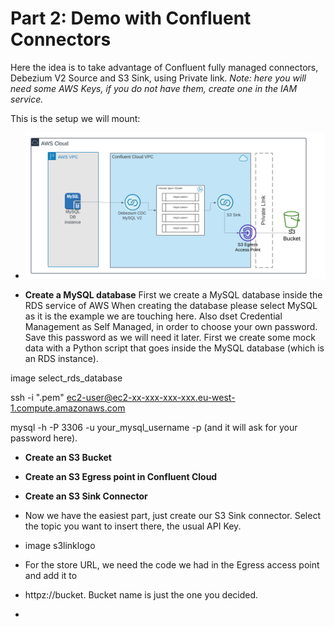 # Part 2: Demo with Confluent Connectors

Here the idea is to take advantage of Confluent fully managed connectors, Debezium V2 Source and S3 Sink, using Private link.
_Note: here you will need some AWS Keys, if you do not have them, create one in the IAM service._

This is the setup we will mount:
- ![screenshot](https://github.com/angietd94/confluent-webinar-connect-private-networking/blob/3577fc6387dd30cd4aef9d906c536714bc038d9a/images/demo-schema.png)



- **Create a MySQL database**
First we create a MySQL database inside the RDS service of AWS
When creating the database please select MySQL as it is the example we are touching here.
Also dset Credential Management as Self Managed, in order to choose your own password. Save this password as we will need it later.
First we create some mock data with a Python script that goes inside the MySQL database (which is an RDS instance).

image select_rds_database

ssh -i "<my-pem>.pem" ec2-user@ec2-xx-xxx-xxx-xxx.eu-west-1.compute.amazonaws.com


mysql -h <my-rds-endpoint> -P 3306 -u your_mysql_username -p (and it will ask for your password here).
- **Create an S3 Bucket**

- **Create an S3 Egress point in Confluent Cloud**
- **Create an S3 Sink Connector**
- Now we have the easiest part, just create our S3 Sink connector. Select the topic you want to insert there, the usual API Key.
- image s3linklogo
- For the store URL, we need the code we had in the Egress access point and add it to
- httpz://bucket.<what-we-copied>
Bucket name is just the one you decided.
- 
